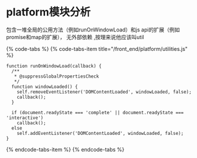 # platform模块分析

包含一堆全局的公用方法（例如runOnWindowLoad）和js api的扩展（例如promise和map的扩展）， 无外部依赖 ,按理来说他应该叫util

{% code-tabs %}
{% code-tabs-item title="/front\_end/platform/utilities.js" %}
```text
function runOnWindowLoad(callback) {
  /**
   * @suppressGlobalPropertiesCheck
   */
  function windowLoaded() {
    self.removeEventListener('DOMContentLoaded', windowLoaded, false);
    callback();
  }

  if (document.readyState === 'complete' || document.readyState === 'interactive')
    callback();
  else
    self.addEventListener('DOMContentLoaded', windowLoaded, false);
}
```
{% endcode-tabs-item %}
{% endcode-tabs %}

